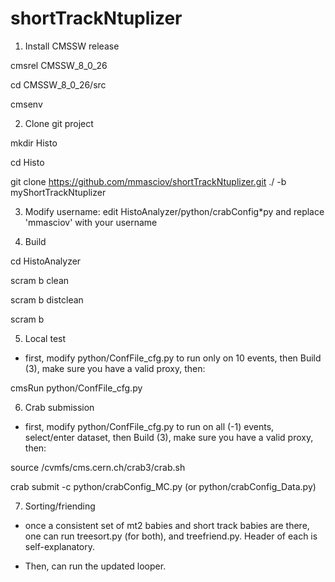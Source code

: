 # shortTrackNtuplizer

1. Install CMSSW release

cmsrel CMSSW_8_0_26

cd CMSSW_8_0_26/src

cmsenv


2. Clone git project

mkdir Histo

cd Histo

git clone https://github.com/mmasciov/shortTrackNtuplizer.git ./ -b myShortTrackNtuplizer


3. Modify username: edit HistoAnalyzer/python/crabConfig*py and replace 'mmasciov' with your username


4. Build

cd HistoAnalyzer

scram b clean

scram b distclean

scram b


5. Local test

- first, modify python/ConfFile_cfg.py to run only on 10 events, then Build (3), make sure you have a valid proxy, then:

cmsRun python/ConfFile_cfg.py


6. Crab submission

- first, modify python/ConfFile_cfg.py to run on all (-1) events, select/enter dataset, then Build (3), make sure you have a valid proxy, then:

source /cvmfs/cms.cern.ch/crab3/crab.sh

crab submit -c python/crabConfig_MC.py (or python/crabConfig_Data.py)



7. Sorting/friending

- once a consistent set of mt2 babies and short track babies are there, one can run treesort.py (for both), and treefriend.py. Header of each is self-explanatory.

- Then, can run the updated looper.
